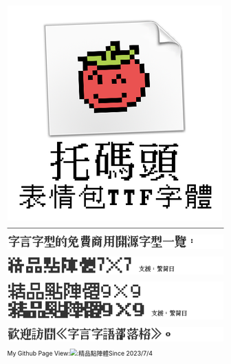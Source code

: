 <!--### Hi there 👋  -->

<!--
**scott0107000/scott0107000** is a ✨ _special_ ✨ repository because its `README.md` (this file) appears on your GitHub profile.

Here are some ideas to get you started:

- 🔭 I’m currently working on ...
- 🌱 I’m currently learning ...
- 👯 I’m looking to collaborate on ...
- 🤔 I’m looking for help with ...
- 💬 Ask me about ...
- 📫 How to reach me: ...
- 😄 Pronouns: ...
- ⚡ Fun fact: ...
-->

[![5](https://github.com/scott0107000/scott0107000/blob/44611f7962a01ff1bfe2145567f850ce4aadf76d/tomatogithub.png)](https://github.com/scott0107000/Tomato-Emoji)

---------------

[![1](./1.png)]( )

[![2](./2.png)](https://github.com/scott0107000/BoutiqueBitmap7x7)

[![3](./3.png)](https://github.com/scott0107000/BoutiqueBitmap9x9)

[![4](./4.png)](https://fontspeech.blogspot.com/)



My Github Page View:![:精品點陣體](https://count.getloli.com/get/@:精品點陣體)Since 2023/7/4
